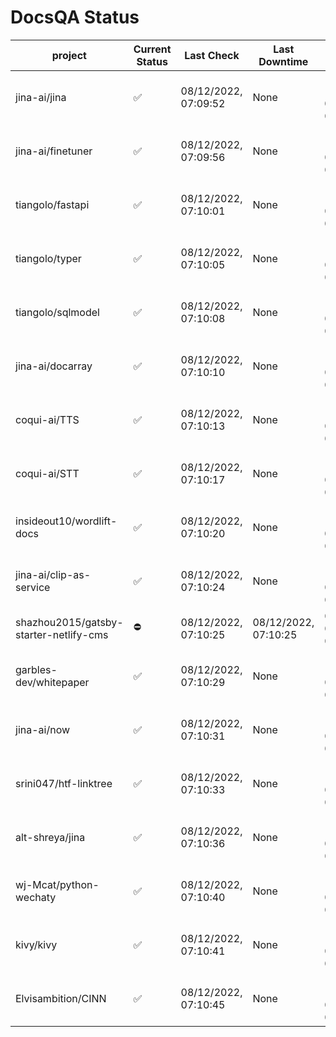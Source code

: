 # DocsQA Status

|               project                |Current Status|     Last Check     |   Last Downtime    |              % Uptime              |
|--------------------------------------|--------------|--------------------|--------------------|------------------------------------|
|jina-ai/jina                          |✅            |08/12/2022, 07:09:52|None                |100.000 (since 08/11/2022, 05:10:08)|
|jina-ai/finetuner                     |✅            |08/12/2022, 07:09:56|None                |100.000 (since 08/11/2022, 05:10:08)|
|tiangolo/fastapi                      |✅            |08/12/2022, 07:10:01|None                |100.000 (since 08/11/2022, 05:10:08)|
|tiangolo/typer                        |✅            |08/12/2022, 07:10:05|None                |100.000 (since 08/11/2022, 05:10:08)|
|tiangolo/sqlmodel                     |✅            |08/12/2022, 07:10:08|None                |100.000 (since 08/11/2022, 05:10:08)|
|jina-ai/docarray                      |✅            |08/12/2022, 07:10:10|None                |100.000 (since 08/11/2022, 05:10:08)|
|coqui-ai/TTS                          |✅            |08/12/2022, 07:10:13|None                |100.000 (since 08/11/2022, 05:10:08)|
|coqui-ai/STT                          |✅            |08/12/2022, 07:10:17|None                |100.000 (since 08/11/2022, 05:10:08)|
|insideout10/wordlift-docs             |✅            |08/12/2022, 07:10:20|None                |100.000 (since 08/11/2022, 05:10:08)|
|jina-ai/clip-as-service               |✅            |08/12/2022, 07:10:24|None                |100.000 (since 08/11/2022, 05:10:08)|
|shazhou2015/gatsby-starter-netlify-cms|⛔️           |08/12/2022, 07:10:25|08/12/2022, 07:10:25|0.000 (since 08/11/2022, 05:10:08)  |
|garbles-dev/whitepaper                |✅            |08/12/2022, 07:10:29|None                |100.000 (since 08/11/2022, 05:10:08)|
|jina-ai/now                           |✅            |08/12/2022, 07:10:31|None                |100.000 (since 08/11/2022, 05:10:08)|
|srini047/htf-linktree                 |✅            |08/12/2022, 07:10:33|None                |100.000 (since 08/11/2022, 05:10:08)|
|alt-shreya/jina                       |✅            |08/12/2022, 07:10:36|None                |100.000 (since 08/11/2022, 05:10:08)|
|wj-Mcat/python-wechaty                |✅            |08/12/2022, 07:10:40|None                |100.000 (since 08/11/2022, 05:10:08)|
|kivy/kivy                             |✅            |08/12/2022, 07:10:41|None                |100.000 (since 08/11/2022, 05:10:08)|
|Elvisambition/CINN                    |✅            |08/12/2022, 07:10:45|None                |100.000 (since 08/11/2022, 05:10:08)|
